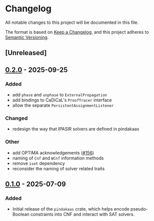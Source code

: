 # Changelog

All notable changes to this project will be documented in this file.

The format is based on [Keep a Changelog](https://keepachangelog.com/en/1.0.0/),
and this project adheres to [Semantic Versioning](https://semver.org/spec/v2.0.0.html).

## [Unreleased]

## [0.2.0](https://github.com/pindakaashq/pindakaas/compare/pindakaas-v0.1.0...pindakaas-v0.2.0) - 2025-09-25

### Added

- add `phase` and `unphase` to `ExternalPropagation`
- add bindings to CaDiCaL's `ProofTracer` interface
- allow the separate `PersistentAssignmentListener`

### Changed

- redesign the way that IPASIR solvers are defined in pindakaas

### Other

- add OPTIMA acknowledgements ([#156](https://github.com/pindakaashq/pindakaas/pull/156))
- naming of `Cnf` and `WCnf` information methods
- remove `iset` dependency
- reconsider the naming of solver related traits

## [0.1.0](https://github.com/pindakaashq/pindakaas/releases/tag/pindakaas-cadical-v0.1.0) - 2025-07-09

### Added

- Initial release of the `pindakaas` crate, which helps encode pseudo-Boolean
  constraints into CNF and interact with SAT solvers.
